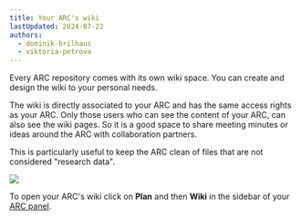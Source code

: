```yaml
---
title: Your ARC's wiki
lastUpdated: 2024-07-22
authors:
  - dominik-brilhaus
  - viktoria-petrova
---
```


Every ARC repository comes with its own wiki space. You can create and design the wiki to your personal needs.

The wiki is directly associated to your ARC and has the same access rights as your ARC. Only those users who can see the content of your ARC, can also see the wiki pages. So it is a good space to share meeting minutes or ideas around the ARC with collaboration partners. 

This is particularly useful to keep the ARC clean of files that are not considered "research data".

![](@images/datahub/datahub-wiki.png)

To open your ARC's wiki click on **Plan** and then **Wiki** in the sidebar of your [ARC panel](/nfdi4plants.knowledgebase/datahub/datahub-arc-panel).
